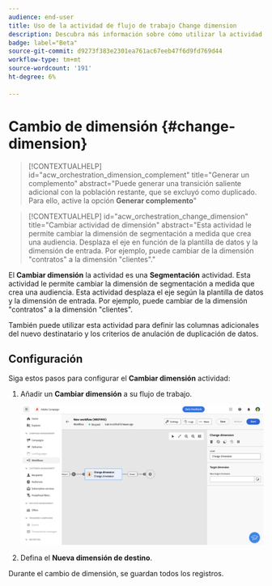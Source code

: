 ```yaml
---
audience: end-user
title: Uso de la actividad de flujo de trabajo Change dimension
description: Descubra más información sobre cómo utilizar la actividad del flujo de trabajo Cambiar dimensión
badge: label="Beta"
source-git-commit: d9273f383e2301ea761ac67eeb47f6d9fd769d44
workflow-type: tm+mt
source-wordcount: '191'
ht-degree: 6%

---
```



# Cambio de dimensión {#change-dimension}

>[!CONTEXTUALHELP]
>id="acw_orchestration_dimension_complement"
>title="Generar un complemento"
>abstract="Puede generar una transición saliente adicional con la población restante, que se excluyó como duplicado. Para ello, active la opción **Generar complemento**"

>[!CONTEXTUALHELP]
>id="acw_orchestration_change_dimension"
>title="Cambiar actividad de dimensión"
>abstract="Esta actividad le permite cambiar la dimensión de segmentación a medida que crea una audiencia. Desplaza el eje en función de la plantilla de datos y la dimensión de entrada. Por ejemplo, puede cambiar de la dimensión &quot;contratos&quot; a la dimensión &quot;clientes&quot;."


El **Cambiar dimensión** la actividad es una **Segmentación** actividad. Esta actividad le permite cambiar la dimensión de segmentación a medida que crea una audiencia. Esta actividad desplaza el eje según la plantilla de datos y la dimensión de entrada. Por ejemplo, puede cambiar de la dimensión &quot;contratos&quot; a la dimensión &quot;clientes&quot;.

También puede utilizar esta actividad para definir las columnas adicionales del nuevo destinatario y los criterios de anulación de duplicación de datos.

## Configuración

Siga estos pasos para configurar el **Cambiar dimensión** actividad:

1. Añadir un **Cambiar dimensión** a su flujo de trabajo.

   ![](../assets/workflow-change-dimension.png)

1. Defina el **Nueva dimensión de destino**.

Durante el cambio de dimensión, se guardan todos los registros.